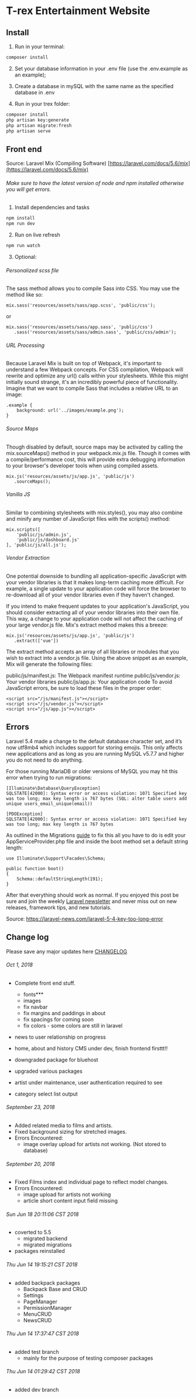 
# T-rex Entertainment Website
## Install

1) Run in your terminal:

``` bash
composer install
```

2) Set your database information in your .env file (use the .env.example as an example);
3) Create a database in mySQL with the same name as the specified database in .env

3) Run in your trex folder:
``` bash
composer install
php artisan key:generate
php artisan migrate:fresh
php artisan serve
```

## Front end
Source: Laravel Mix (Compiling Software) [https://laravel.com/docs/5.6/mix](https://laravel.com/docs/5.6/mix)

###### Make sure to have the latest version of node and npm installed otherwise you will get errors.

1) Install dependencies and tasks
``` bash
npm install
npm run dev
```

2) Run on live refresh
``` bash
npm run watch
```

3) Optional: 
###### Personalized scss file
The sass method allows you to compile Sass into CSS. You may use the method like so:
```
mix.sass('resources/assets/sass/app.scss', 'public/css');
```
or 
```
mix.sass('resources/assets/sass/app.sass', 'public/css')
   .sass('resources/assets/sass/admin.sass', 'public/css/admin');
```

###### URL Processing
Because Laravel Mix is built on top of Webpack, it's important to understand a few Webpack concepts. For CSS compilation, Webpack will rewrite and optimize any url() calls within your stylesheets. While this might initially sound strange, it's an incredibly powerful piece of functionality. Imagine that we want to compile Sass that includes a relative URL to an image:
```
.example {
    background: url('../images/example.png');
}
```

###### Source Maps
Though disabled by default, source maps may be activated by calling the mix.sourceMaps() method in your webpack.mix.js file. Though it comes with a compile/performance cost, this will provide extra debugging information to your browser's developer tools when using compiled assets.
```
mix.js('resources/assets/js/app.js', 'public/js')
   .sourceMaps();
```

###### Vanilla JS
Similar to combining stylesheets with mix.styles(), you may also combine and minify any number of JavaScript files with the scripts() method:
```
mix.scripts([
    'public/js/admin.js',
    'public/js/dashboard.js'
], 'public/js/all.js');
```

###### Vendor Extraction
One potential downside to bundling all application-specific JavaScript with your vendor libraries is that it makes long-term caching more difficult. For example, a single update to your application code will force the browser to re-download all of your vendor libraries even if they haven't changed.

If you intend to make frequent updates to your application's JavaScript, you should consider extracting all of your vendor libraries into their own file. This way, a change to your application code will not affect the caching of your large vendor.js file. Mix's extract method makes this a breeze:
```
mix.js('resources/assets/js/app.js', 'public/js')
   .extract(['vue'])
```
The extract method accepts an array of all libraries or modules that you wish to extract into a  vendor.js file. Using the above snippet as an example, Mix will generate the following files:

public/js/manifest.js: The Webpack manifest runtime
public/js/vendor.js: Your vendor libraries
public/js/app.js: Your application code
To avoid JavaScript errors, be sure to load these files in the proper order:
```
<script src="/js/manifest.js"></script>
<script src="/js/vendor.js"></script>
<script src="/js/app.js"></script>
```

## Errors
Laravel 5.4 made a change to the default database character set, and it’s now utf8mb4 which includes support for storing emojis. This only affects new applications and as long as you are running MySQL v5.7.7 and higher you do not need to do anything.

For those running MariaDB or older versions of MySQL you may hit this error when trying to run migrations:
```
[Illuminate\Database\QueryException]
SQLSTATE[42000]: Syntax error or access violation: 1071 Specified key was too long; max key length is 767 bytes (SQL: alter table users add unique users_email_unique(email))

[PDOException]
SQLSTATE[42000]: Syntax error or access violation: 1071 Specified key was too long; max key length is 767 bytes
```

As outlined in the Migrations [guide](https://laravel.com/docs/master/migrations#creating-indexes) to fix this all you have to do is edit your AppServiceProvider.php file and inside the boot method set a default string length:
```
use Illuminate\Support\Facades\Schema;

public function boot()
{
    Schema::defaultStringLength(191);
}
```

After that everything should work as normal. If you enjoyed this post be sure and join the weekly [Laravel newsletter](https://laravel-news.com/newsletter) and never miss out on new releases, framework tips, and new tutorials.

Source: https://laravel-news.com/laravel-5-4-key-too-long-error

## Change log

Please save any major updates here [CHANGELOG](readme.md)


###### Oct 1, 2018
* Complete front end stuff.
    - fonts***
    - images
    - fix navbar
    - fix margins and paddings in about
    - fix spacings for coming soon
    - fix colors - some colors are still in laravel

* news to user relationship on progress
* home, about and history CMS under dev, finish frontend firsttt!!
* downgraded package for bluehost
* upgraded various packages
* artist under maintenance, user authentication required to see
* category select list output


###### September 23, 2018
* Added related media to films and artists.
* Fixed background sizing for stretched images.
* Errors Encountered:
    - image overlay upload for artists not working. (Not stored to database)

###### September 20, 2018
* Fixed Films index and individual page to reflect model changes.
* Errors Encountered:
    - image upload for artists not working
    - article short content input field missing

###### Sun Jun 18 20:11:06 CST 2018
* coverted to 5.5
    - migrated backend
    - migrated migrations
* packages reinstalled

###### Thu Jun 14 19:15:21 CST 2018
* added backpack packages
    - Backpack Base and CRUD
    - Settings
    - PageManager
    - PermissionManager
    - MenuCRUD
    - NewsCRUD

###### Thu Jun 14 17:37:47 CST 2018
* added test branch
    - mainly for the purpose of testing composer packages

###### Thu Jun 14 01:29:42 CST 2018
* added dev branch



